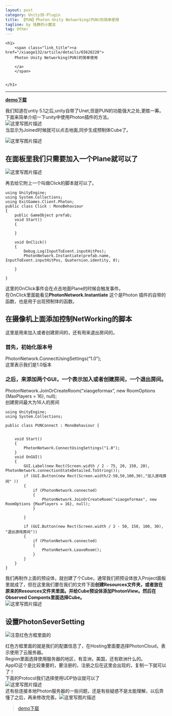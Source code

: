 ```yaml
---
layout: post
category: Unity3D-Plugin
title: 【PUN】Photon Unity Networking(PUN)的简单使用
tagline: by 恬静的小魔龙
tag: Other
---
```



<div id="article_details" class="details">
    <div class="article_title">   
         <span class="ico ico_type_Original"></span>

    <h1>
        <span class="link_title"><a href="/xiaoge132/article/details/65628220">
        Photon Unity Networking(PUN)的简单使用        
           
        </a>
        </span>

         
    </h1>
</div>

   

        
  
     


<div id="article_content" class="article_content tracking-ad" data-mod=popu_307  data-dsm = "post" >
        <div class="markdown_views">

<hr>

<p><strong><a href="http://download.csdn.net/detail/xiaoge132/9792218">demo下载</a></strong></p>

<p>我们知道在untiy 5.1之后,unity自带了Unet,但是PUN的功能强大之处,更胜一筹。下面来简单介绍一下unity中使用Photon插件的方法。 <br>
<img src="http://img.blog.csdn.net/20170324103133510?" alt="这里写图片描述" title=""> <br>
当显示为Joined时候就可以点击地面,同步生成预制体Cube了。</p>

<p><img src="http://img.blog.csdn.net/20170324104834536?" alt="这里写图片描述" title=""></p>

<h2 id="在面板里我们只需要加入一个plane就可以了">在面板里我们只需要加入一个Plane就可以了</h2>

<p><img src="http://img.blog.csdn.net/20170324101743351?" alt="这里写图片描述" title=""></p>

<p>再去给它附上一个叫做Click的脚本就可以了。</p>

<pre class="prettyprint"><code class="language-C# hljs cs"><span class="hljs-keyword">using</span> UnityEngine;
<span class="hljs-keyword">using</span> System.Collections;
<span class="hljs-keyword">using</span> ExitGames.Client.Photon;
<span class="hljs-keyword">public</span> <span class="hljs-keyword">class</span> Click : MonoBehaviour
{
    <span class="hljs-keyword">public</span> GameObject prefab;
    <span class="hljs-keyword">void</span> Start()
    {

    }

    <span class="hljs-keyword">void</span> OnClick()
    {
        Debug.Log(InputToEvent.inputHitPos);
        PhotonNetwork.Instantiate(prefab.name, InputToEvent.inputHitPos, Quaternion.identity, <span class="hljs-number">0</span>);

    }

}</code></pre>

<p>这里的OnClick事件会在点击地面Plane的时候会触发事件。 <br>
在OnClick里面能看见<strong>PhotonNetwork.Instantiate</strong> 这个是Photon 插件的自带的函数，也是用于出现预制体的函数。</p>



<h2 id="在摄像机上面添加控制networking的脚本">在摄像机上面添加控制NetWorking的脚本</h2>

<p>这里是用来加入或者创建房间的，还有用来退出房间的。</p>



<h3 id="首先初始化版本号">首先，初始化版本号</h3>

<p>PhotonNetwork.ConnectUsingSettings(“1.0”); <br>
这里表示我们是1.0版本</p>



<h3 id="之后来添加两个gui一个表示加入或者创建房间一个退出房间">之后，来添加两个GUI，一个表示加入或者创建房间，一个退出房间。</h3>

<p>PhotonNetwork.JoinOrCreateRoom(“xiaogeformax”, new RoomOptions {MaxPlayers = 16}, null); <br>
创建房间最大为16人的房间</p>



<pre class="prettyprint"><code class="language-C# hljs cs"><span class="hljs-keyword">using</span> UnityEngine;
<span class="hljs-keyword">using</span> System.Collections;

<span class="hljs-keyword">public</span> <span class="hljs-keyword">class</span> PUNConnect : MonoBehaviour {


    <span class="hljs-keyword">void</span> Start()
    {
        PhotonNetwork.ConnectUsingSettings(<span class="hljs-string">"1.0"</span>);
    }
    <span class="hljs-keyword">void</span> OnGUI()
    {
        GUI.Label(<span class="hljs-keyword">new</span> Rect(Screen.width / <span class="hljs-number">2</span> - <span class="hljs-number">75</span>, <span class="hljs-number">20</span>, <span class="hljs-number">150</span>, <span class="hljs-number">20</span>), PhotonNetwork.connectionStateDetailed.ToString());
        <span class="hljs-keyword">if</span> (GUI.Button(<span class="hljs-keyword">new</span> Rect(Screen.width/<span class="hljs-number">2</span>-<span class="hljs-number">50</span>,<span class="hljs-number">50</span>,<span class="hljs-number">100</span>,<span class="hljs-number">30</span>),<span class="hljs-string">"加入游戏房间"</span> ))
        {
            <span class="hljs-keyword">if</span> (PhotonNetwork.connected)
            {
                PhotonNetwork.JoinOrCreateRoom(<span class="hljs-string">"xiaogeformax"</span>, <span class="hljs-keyword">new</span> RoomOptions {MaxPlayers = <span class="hljs-number">16</span>}, <span class="hljs-keyword">null</span>);
            }

        }

        <span class="hljs-keyword">if</span> (GUI.Button(<span class="hljs-keyword">new</span> Rect(Screen.width / <span class="hljs-number">2</span> - <span class="hljs-number">50</span>, <span class="hljs-number">150</span>, <span class="hljs-number">100</span>, <span class="hljs-number">30</span>), <span class="hljs-string">"退出游戏房间"</span>))
        {
            <span class="hljs-keyword">if</span> (PhotonNetwork.connected)
            {
                PhotonNetwork.LeaveRoom();
            }
        }
    }
}
</code></pre>

<p>我们再制作上面的预设体，就创建了个Cube，通常我们把预设体放入Project面板里就成了，但在这里我们要在我们的文件下面<strong>创建Resources文件夹，或者放在原来的Resources文件夹里面。并给Cube预设体添加PhotonView。然后在Observed Componts里面选择Cube。</strong> <br>
<img src="http://img.blog.csdn.net/20170324101655350?watermark/2/text/aHR0cDovL2Jsb2cuY3Nkbi5uZXQveGlhb2dlMTMy/font/5a6L5L2T/fontsize/400/fill/I0JBQkFCMA==/dissolve/70/gravity/SouthEast" alt="这里写图片描述" title=""></p>



<h2 id="设置photonseversetting">设置PhotonSeverSetting</h2>

<p><img src="http://img.blog.csdn.net/20170324102011119?watermark/2/text/aHR0cDovL2Jsb2cuY3Nkbi5uZXQveGlhb2dlMTMy/font/5a6L5L2T/fontsize/400/fill/I0JBQkFCMA==/dissolve/70/gravity/SouthEast" alt="注意红色方框里面的" title=""></p>

<p>红色方框里面的就是我们的配置信息了，在Hosting里面要选择PhotonCloud，表示使用了云服务器。 <br>
Region里面选择使用服务器的地区，有亚洲，美国，还有欧洲什么的。 <br>
AppID这个是比较重要的，要注册的，注册之后在这里会出现的，复制一下就可以了！ <br>
下面的Protocol我们选择使用UDP协议就可以了 <br>
<img src="http://img.blog.csdn.net/20170324102650544?watermark/2/text/aHR0cDovL2Jsb2cuY3Nkbi5uZXQveGlhb2dlMTMy/font/5a6L5L2T/fontsize/400/fill/I0JBQkFCMA==/dissolve/70/gravity/SouthEast" alt="这里写图片描述" title=""> <br>
还有些连接本地Photon服务器的一些问题，还是有些疑惑不是太能理解，以后弄懂了之后，再来修改完善。<img src="http://img.blog.csdn.net/20170324105639968?watermark/2/text/aHR0cDovL2Jsb2cuY3Nkbi5uZXQveGlhb2dlMTMy/font/5a6L5L2T/fontsize/400/fill/I0JBQkFCMA==/dissolve/70/gravity/SouthEast" alt="这里写图片描述" title=""></p>

<blockquote>
  <p><a href="http://download.csdn.net/detail/xiaoge132/9792218">demo下载</a></p>
</blockquote></div>
      
